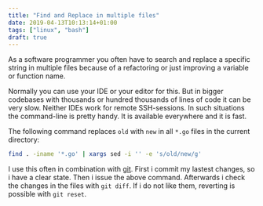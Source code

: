 ```yaml
---
title: "Find and Replace in multiple files"
date: 2019-04-13T10:13:14+01:00
tags: ["linux", "bash"]
draft: true
---
```


As a software programmer you often have to search and replace a
specific string in multiple files because of a refactoring or just
improving a variable or function name.

Normally you can use your IDE or your editor for this. But in bigger
codebases with thousands or hundred thousands of lines of code it can
be very slow. Neither IDEs work for remote SSH-sessions. In such
situations the command-line is pretty handy. It is available
everywhere and it is fast.

The following command replaces `old` with `new` in all `*.go` files in
the current directory:

```bash
find . -iname '*.go' | xargs sed -i '' -e 's/old/new/g'
```

I use this often in combination with
[git](https://git-scm.com/). First i commit my lastest changes, so i
have a clear state. Then i issue the above command. Afterwards i check
the changes in the files with `git diff`. If i do not like them,
reverting is possible with `git reset`.
